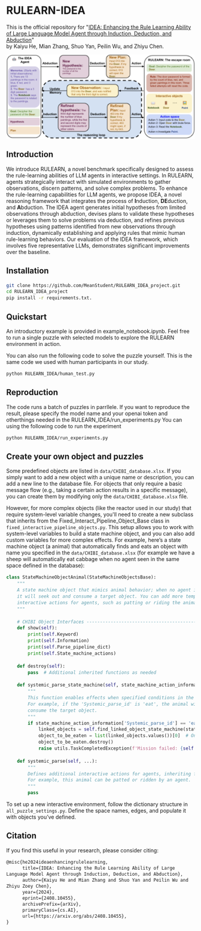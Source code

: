 # RULEARN-IDEA
This is the official repository for "[IDEA: Enhancing the Rule Learning Ability of Large Language Model Agent through Induction, Deduction, and Abduction]([https://arxiv.org/abs/2310.01405](https://arxiv.org/abs/2408.10455))"  
by Kaiyu He, Mian Zhang, Shuo Yan, Peilin Wu, and Zhiyu Chen.

<img align="center" src="figures/RULEARN_IDEA_introduction.png" width="750">

## Introduction
We introduce RULEARN, a novel benchmark specifically designed to assess the rule-learning abilities of LLM agents in interactive settings. In RULEARN, agents strategically interact with simulated environments to gather observations, discern patterns, and solve complex problems. To enhance the rule-learning capabilities for LLM agents, we propose IDEA, a novel reasoning framework that integrates the process of **I**nduction, **DE**duction, and **A**bduction. The IDEA agent generates initial hypotheses from limited observations through abduction, devises plans to validate these hypotheses or leverages them to solve problems via deduction, and refines previous hypotheses using patterns identified from new observations through induction, dynamically establishing and applying rules that mimic human rule-learning behaviors. Our evaluation of the IDEA framework, which involves five representative LLMs, demonstrates significant improvements over the baseline.

## Installation

```bash
git clone https://github.com/MeanStudent/RULEARN_IDEA_project.git
cd RULEARN_IDEA_project
pip install -r requirements.txt.
```

## Quickstart

An introductory example is provided in example_notebook.ipynb. Feel free to run a single puzzle with selected models to explore the RULEARN environment in action.

You can also run the following code to solve the puzzle yourself. This is the same code we used with human participants in our study.

```bash
python RULEARN_IDEA/human_test.py
```

## Reproduction

The code runs a batch of puzzles in parrllele. If you want to reproduce the result, please specify the model name and your openai token and otherthings needed in the RULEARN_IDEA/run_experiments.py
You can using the following code to run the experiment
```bash
python RULEARN_IDEA/run_experiments.py
```

## Create your own object and puzzles

Some predefined objects are listed in `data/CHIBI_database.xlsx`. If you simply want to add a new object with a unique name or description, you can add a new line to the database file. For objects that only require a basic message flow (e.g., taking a certain action results in a specific message), you can create them by modifying only the `data/CHIBI_database.xlsx` file.

However, for more complex objects (like the reactor used in our study) that require system-level variable changes, you'll need to create a new subclass that inherits from the Fixed_Interact_Pipeline_Object_Base class in `fixed_interactive_pipeline_objects.py`. This setup allows you to work with system-level variables to build a state machine object, and you can also add custom variables for more complex effects.
For example, here’s a state machine object (a animal) that automatically finds and eats an object with name you specified in the `data/CHIBI_database.xlsx` (for example we have a sheep will automatically eat cabbage when no agent seen in the same space defined in the database):

```python
class StateMachineObjectAnimal(StateMachineObjectsBase):
    """
    A state machine object that mimics animal behavior; when no agent is in the same space,
    it will seek out and consume a target object. You can add more template actions and 
    interactive actions for agents, such as patting or riding the animal.
    """

    # CHIBI Object Interfaces ---------------------------------------------------
    def show(self):
        print(self.Keyword)
        print(self.Information)
        print(self.Parse_pipeline_dict)
        print(self.State_machine_actions)

    def destroy(self):
        pass  # Additional inherited functions as needed

    def systemic_parse_state_machine(self, state_machine_action_information: Dict[str, Any]):
        """
        This function enables effects when specified conditions in the database are met.
        For example, if the 'Systemic_parse_id' is 'eat', the animal will locate and
        consume the target object.
        """
        if state_machine_action_information['Systemic_parse_id'] == 'eat':
            linked_objects = self.find_linked_object_state_machine(state_machine_action_information)
            object_to_be_eaten = list(linked_objects.values())[0]  # Only one target object for the "eat" action
            object_to_be_eaten.destroy()
            raise utils.TaskCompletedException(f'Mission failed: {self.get_keyword()} ate {object_to_be_eaten.get_keyword()}')

    def systemic_parse(self, ...):
        """
        Defines additional interactive actions for agents, inheriting from the base class.
        For example, this animal can be patted or ridden by an agent.
        """
        pass

```
To set up a new interactive environment, follow the dictionary structure in `all_puzzle_settings.py`. Define the space names, edges, and populate it with objects you’ve defined.
## Citation
If you find this useful in your research, please consider citing:

```
@misc{he2024ideaenhancingrulelearning,
      title={IDEA: Enhancing the Rule Learning Ability of Large Language Model Agent through Induction, Deduction, and Abduction}, 
      author={Kaiyu He and Mian Zhang and Shuo Yan and Peilin Wu and Zhiyu Zoey Chen},
      year={2024},
      eprint={2408.10455},
      archivePrefix={arXiv},
      primaryClass={cs.AI},
      url={https://arxiv.org/abs/2408.10455}, 
}
```

